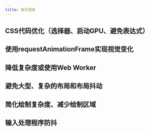 ```yaml
---
title: 执行渲染
---
```


## CSS代码优化（选择器、启动GPU、避免表达式）

## 使用requestAnimationFrame实现视觉变化

## 降低复杂度或使用Web Worker

## 避免大型、复杂的布局和布局抖动

## 简化绘制复杂度、减少绘制区域

## 输入处理程序防抖

